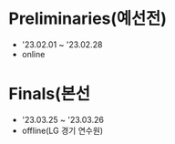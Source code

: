 # Preliminaries(예선전)
  - '23.02.01 ~ '23.02.28
  - online 

# Finals(본선
  - '23.03.25 ~ '23.03.26
  - offline(LG 경기 연수원)
